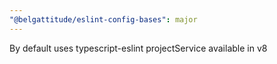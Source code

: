 ```yaml
---
"@belgattitude/eslint-config-bases": major
---
```


By default uses typescript-eslint projectService available in v8
